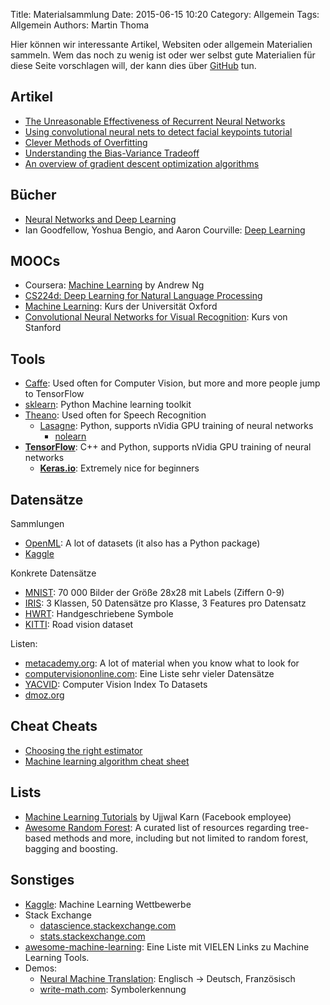 Title: Materialsammlung
Date: 2015-06-15 10:20
Category: Allgemein
Tags: Allgemein
Authors: Martin Thoma

Hier können wir interessante Artikel, Websiten oder allgemein Materialien
sammeln. Wem das noch zu wenig ist oder wer selbst gute Materialien für diese
Seite vorschlagen will, der kann dies über [GitHub](https://github.com/ML-KA/ML-KA.github.io/issues/6)
tun.


## Artikel

* [The Unreasonable Effectiveness of Recurrent Neural Networks](http://karpathy.github.io/2015/05/21/rnn-effectiveness/)
* [Using convolutional neural nets to detect facial keypoints tutorial](http://danielnouri.org/notes/2014/12/17/using-convolutional-neural-nets-to-detect-facial-keypoints-tutorial/)
* [Clever Methods of Overfitting](http://hunch.net/?p=22)
* [Understanding the Bias-Variance Tradeoff](http://scott.fortmann-roe.com/docs/BiasVariance.html)
* [An overview of gradient descent optimization algorithms](http://sebastianruder.com/optimizing-gradient-descent/)

## Bücher

* [Neural Networks and Deep Learning](http://neuralnetworksanddeeplearning.com/)
* Ian Goodfellow, Yoshua Bengio, and Aaron Courville: [Deep Learning](http://www.deeplearningbook.org/)

## MOOCs

* Coursera: [Machine Learning](https://www.coursera.org/learn/machine-learning) by Andrew Ng
* [CS224d: Deep Learning for Natural Language Processing](http://cs231n.stanford.edu/)
* [Machine Learning](https://www.cs.ox.ac.uk/people/nando.defreitas/machinelearning/): Kurs der Universität Oxford
* [Convolutional Neural Networks for Visual Recognition](http://cs231n.stanford.edu/): Kurs von Stanford


## Tools
* [Caffe](http://caffe.berkeleyvision.org/): Used often for Computer Vision, but more and more people jump to TensorFlow
* [sklearn](http://scikit-learn.org/stable/): Python Machine learning toolkit
* [Theano](http://deeplearning.net/software/theano/): Used often for Speech Recognition
    * [Lasagne](https://github.com/Lasagne/Lasagne): Python, supports nVidia GPU training of neural networks
        * [nolearn](https://github.com/dnouri/nolearn)
* [**TensorFlow**](https://www.tensorflow.org/): C++ and Python, supports nVidia GPU training of neural networks
    * [**Keras.io**](http://keras.io/): Extremely nice for beginners

## Datensätze

Sammlungen

* [OpenML](http://www.openml.org/): A lot of datasets (it also has a Python package)
* [Kaggle](https://www.kaggle.com/datasets)


Konkrete Datensätze

* [MNIST](http://yann.lecun.com/exdb/mnist/): 70 000 Bilder der Größe 28x28 mit Labels (Ziffern 0-9)
* [IRIS](https://archive.ics.uci.edu/ml/datasets/Iris): 3 Klassen, 50 Datensätze pro Klasse, 3 Features pro Datensatz
* [HWRT](http://www.martin-thoma.de/write-math/data/): Handgeschriebene Symbole
* [KITTI](http://www.cvlibs.net/datasets/kitti/): Road vision dataset

Listen:

* [metacademy.org](https://www.metacademy.org/): A lot of material when you know what to look for
* [computervisiononline.com](http://www.computervisiononline.com/datasets): Eine Liste sehr vieler Datensätze
* [YACVID](http://riemenschneider.hayko.at/vision/dataset/): Computer Vision Index To Datasets
* [dmoz.org](http://www.dmoz.org/Computers/Artificial_Intelligence/Machine_Learning/Datasets/)

## Cheat Cheats

* [Choosing the right estimator](http://scikit-learn.org/stable/tutorial/machine_learning_map/)
* [Machine learning algorithm cheat sheet](https://azure.microsoft.com/en-in/documentation/articles/machine-learning-algorithm-cheat-sheet/)

## Lists
* [Machine Learning Tutorials](https://github.com/ujjwalkarn/Machine-Learning-Tutorials) by Ujjwal Karn (Facebook employee)
* [Awesome Random Forest](http://jiwonkim.org/awesome-random-forest/): A
  curated list of resources regarding tree-based methods and more, including
  but not limited to random forest, bagging and boosting.

## Sonstiges
* [Kaggle](https://www.kaggle.com/): Machine Learning Wettbewerbe
* Stack Exchange
  * [datascience.stackexchange.com](http://datascience.stackexchange.com/)
  * [stats.stackexchange.com](http://stats.stackexchange.com/)
* [awesome-machine-learning](https://github.com/josephmisiti/awesome-machine-learning): Eine Liste mit VIELEN Links zu Machine Learning Tools.
* Demos:
  * [Neural Machine Translation](http://104.131.78.120/): Englisch → Deutsch, Französisch
  * [write-math.com](http://write-math.com): Symbolerkennung
